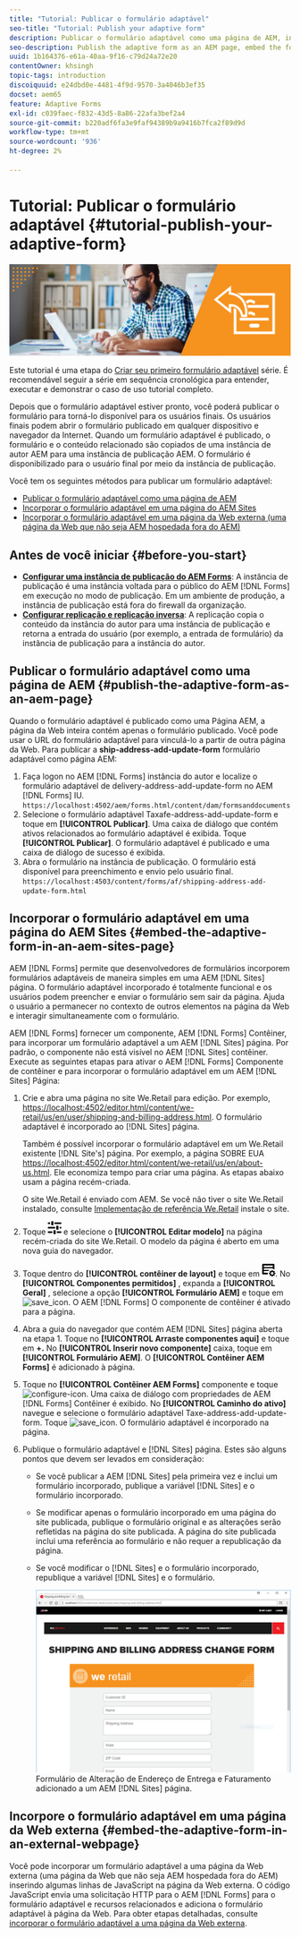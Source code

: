 ```yaml
---
title: "Tutorial: Publicar o formulário adaptável"
seo-title: "Tutorial: Publish your adaptive form"
description: Publicar o formulário adaptável como uma página de AEM, incorporar o formulário a uma página do AEM Sites ou incorporar o formulário adaptável em uma página da Web externa
seo-description: Publish the adaptive form as an AEM page, embed the form to an AEM Sites page, or embed the adaptive form in an external webpage
uuid: 1b164376-e61a-40aa-9f16-c79d24a72e20
contentOwner: khsingh
topic-tags: introduction
discoiquuid: e24dbd0e-4481-4f9d-9570-3a4046b3ef35
docset: aem65
feature: Adaptive Forms
exl-id: c039faec-f832-43d5-8a86-22afa3bef2a4
source-git-commit: b220adf6fa3e9faf94389b9a9416b7fca2f89d9d
workflow-type: tm+mt
source-wordcount: '936'
ht-degree: 2%

---
```


# Tutorial: Publicar o formulário adaptável {#tutorial-publish-your-adaptive-form}

![](do-not-localize/13-publish-your-adaptive-form-small.png)

Este tutorial é uma etapa do [Criar seu primeiro formulário adaptável](https://helpx.adobe.com/br/experience-manager/6-3/forms/using/create-your-first-adaptive-form.html) série. É recomendável seguir a série em sequência cronológica para entender, executar e demonstrar o caso de uso tutorial completo.

Depois que o formulário adaptável estiver pronto, você poderá publicar o formulário para torná-lo disponível para os usuários finais. Os usuários finais podem abrir o formulário publicado em qualquer dispositivo e navegador da Internet. Quando um formulário adaptável é publicado, o formulário e o conteúdo relacionado são copiados de uma instância de autor AEM para uma instância de publicação AEM. O formulário é disponibilizado para o usuário final por meio da instância de publicação.

Você tem os seguintes métodos para publicar um formulário adaptável:

* [Publicar o formulário adaptável como uma página de AEM](../../forms/using/publish-your-adaptive-form.md#publish-the-adaptive-form-as-an-aem-page)
* [Incorporar o formulário adaptável em uma página do AEM Sites](#embed-the-adaptive-form-in-an-aem-sites-page)
* [Incorporar o formulário adaptável em uma página da Web externa (uma página da Web que não seja AEM hospedada fora do AEM)](../../forms/using/publish-your-adaptive-form.md)

## Antes de você iniciar {#before-you-start}

* **[Configurar uma instância de publicação do AEM Forms](https://helpx.adobe.com/br/experience-manager/6-3/forms/using/installing-configuring-aem-forms-osgi.html)**: A instância de publicação é uma instância voltada para o público do AEM [!DNL Forms] em execução no modo de publicação. Em um ambiente de produção, a instância de publicação está fora do firewall da organização.
* **[Configurar replicação e replicação inversa](https://helpx.adobe.com/experience-manager/6-3/help/sites-deploying/replication.html)**: A replicação copia o conteúdo da instância do autor para uma instância de publicação e retorna a entrada do usuário (por exemplo, a entrada de formulário) da instância de publicação para a instância do autor.

## Publicar o formulário adaptável como uma página de AEM {#publish-the-adaptive-form-as-an-aem-page}

Quando o formulário adaptável é publicado como uma Página AEM, a página da Web inteira contém apenas o formulário publicado. Você pode usar o URL do formulário adaptável para vinculá-lo a partir de outra página da Web. Para publicar a **ship-address-add-update-form** formulário adaptável como página AEM:

1. Faça logon no AEM [!DNL Forms] instância do autor e localize o formulário adaptável de delivery-address-add-update-form no AEM [!DNL Forms] IU.
   `https://localhost:4502/aem/forms.html/content/dam/formsanddocuments`
1. Selecione o formulário adaptável Taxafe-address-add-update-form e toque em **[!UICONTROL Publicar]**. Uma caixa de diálogo que contém ativos relacionados ao formulário adaptável é exibida. Toque **[!UICONTROL Publicar]**. O formulário adaptável é publicado e uma caixa de diálogo de sucesso é exibida.
1. Abra o formulário na instância de publicação. O formulário está disponível para preenchimento e envio pelo usuário final.
   `https://localhost:4503/content/forms/af/shipping-address-add-update-form.html`

## Incorporar o formulário adaptável em uma página do AEM Sites {#embed-the-adaptive-form-in-an-aem-sites-page}

AEM [!DNL Forms] permite que desenvolvedores de formulários incorporem formulários adaptáveis de maneira simples em uma AEM [!DNL Sites] página. O formulário adaptável incorporado é totalmente funcional e os usuários podem preencher e enviar o formulário sem sair da página. Ajuda o usuário a permanecer no contexto de outros elementos na página da Web e interagir simultaneamente com o formulário.

AEM [!DNL Forms] fornecer um componente, AEM [!DNL Forms] Contêiner, para incorporar um formulário adaptável a um AEM [!DNL Sites] página. Por padrão, o componente não está visível no AEM [!DNL Sites] contêiner. Execute as seguintes etapas para ativar o AEM [!DNL Forms] Componente de contêiner e para incorporar o formulário adaptável em um AEM [!DNL Sites] Página:

1. Crie e abra uma página no site We.Retail para edição. Por exemplo, [https://localhost:4502/editor.html/content/we-retail/us/en/user/shipping-and-billing-address.html](https://localhost:4502/editor.html/content/we-retail/us/en/user/shipping-and-billing-address.html). O formulário adaptável é incorporado ao [!DNL Sites] página.

   Também é possível incorporar o formulário adaptável em um We.Retail existente [!DNL Site's] página. Por exemplo, a página SOBRE EUA [https://localhost:4502/editor.html/content/we-retail/us/en/about-us.html](https://localhost:4502/editor.html/content/we-retail/us/en/about-us.html). Ele economiza tempo para criar uma página. As etapas abaixo usam a página recém-criada.

   O site We.Retail é enviado com AEM. Se você não tiver o site We.Retail instalado, consulte [Implementação de referência We.Retail](https://helpx.adobe.com/experience-manager/6-3/help/sites-developing/we-retail.html) instale o site.

1. Toque ![propriedades](assets/properties.png) e selecione o **[!UICONTROL Editar modelo]** na página recém-criada do site We.Retail. O modelo da página é aberto em uma nova guia do navegador.
1. Toque dentro do **[!UICONTROL contêiner de layout]** e toque em ![gerenciamento de feeds](assets/feedmanagement.png). No **[!UICONTROL Componentes permitidos]** , expanda a **[!UICONTROL Geral]** , selecione a opção **[!UICONTROL Formulário AEM]** e toque em ![save_icon](assets/save_icon.svg). O AEM [!DNL Forms] O componente de contêiner é ativado para a página.

1. Abra a guia do navegador que contém AEM [!DNL Sites] página aberta na etapa 1. Toque no **[!UICONTROL Arraste componentes aqui]** e toque em **+.** No **[!UICONTROL Inserir novo componente]** caixa, toque em **[!UICONTROL Formulário AEM]**. O **[!UICONTROL Contêiner AEM Forms]** é adicionado à página.
1. Toque no **[!UICONTROL Contêiner AEM Forms]** componente e toque ![configure-icon](assets/configure-icon.svg). Uma caixa de diálogo com propriedades de AEM [!DNL Forms] Contêiner é exibido. No **[!UICONTROL Caminho do ativo]** navegue e selecione o formulário adaptável Taxe-address-add-update-form. Toque ![save_icon](assets/save_icon.svg). O formulário adaptável é incorporado na página.
1. Publique o formulário adaptável e [!DNL Sites] página. Estes são alguns pontos que devem ser levados em consideração:

   * Se você publicar a AEM [!DNL Sites] pela primeira vez e inclui um formulário incorporado, publique a variável [!DNL Sites] e o formulário incorporado.
   * Se modificar apenas o formulário incorporado em uma página do site publicada, publique o formulário original e as alterações serão refletidas na página do site publicada. A página do site publicada inclui uma referência ao formulário e não requer a republicação da página.
   * Se você modificar o [!DNL Sites] e o formulário incorporado, republique a variável [!DNL Sites] e o formulário.

      ![embed-in-aem-sites](assets/embed-in-aem-sites.png)
   Formulário de Alteração de Endereço de Entrega e Faturamento adicionado a um AEM [!DNL Sites] página.

## Incorpore o formulário adaptável em uma página da Web externa {#embed-the-adaptive-form-in-an-external-webpage}

Você pode incorporar um formulário adaptável a uma página da Web externa (uma página da Web que não seja AEM hospedada fora do AEM) inserindo algumas linhas de JavaScript na página da Web externa. O código JavaScript envia uma solicitação HTTP para o AEM [!DNL Forms] para o formulário adaptável e recursos relacionados e adiciona o formulário adaptável à página da Web. Para obter etapas detalhadas, consulte [incorporar o formulário adaptável a uma página da Web externa](/help/forms/using/embed-adaptive-form-external-web-page.md).
